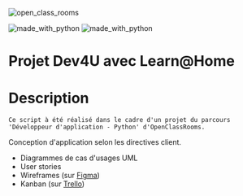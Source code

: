 ![open_class_rooms](https://img.shields.io/badge/OpenClassRooms-Project03-limegreen?labelColor=blueviolet&style=plastic)


![made_with_python](https://img.shields.io/badge/Made%20With-Excel-darkgreen?logo=python&labelColor=red&style=plastic)
![made_with_python](https://img.shields.io/badge/Made%20With-Visio-darkgreen?logo=python&labelColor=red&style=plastic)


# Projet Dev4U avec Learn@Home #



# Description <a name="description"></a> #


    Ce script à été réalisé dans le cadre d'un projet du parcours
    'Développeur d'application - Python' d'OpenClassRooms.

Conception d'application selon les directives client.
- Diagrammes de cas d'usages UML
- User stories
- Wireframes (sur [Figma](https://www.figma.com/file/dxqxipiYzNcbudAnW81jic/OC_p03?node-id=201%3A5))
- Kanban (sur [Trello](https://trello.com/b/G2mg1A18/p03mod%C3%A8le-kanban))

